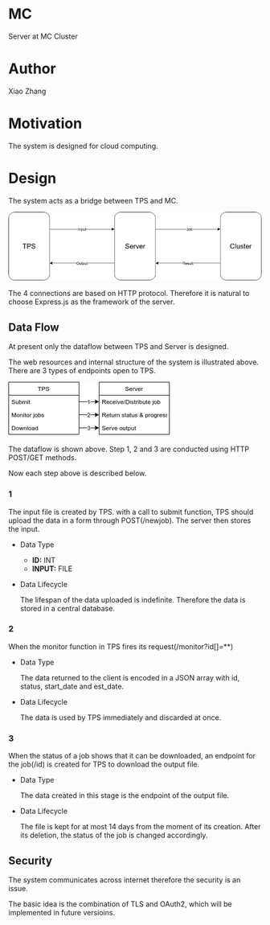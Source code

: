 # MC
Server at MC Cluster
# Author
Xiao Zhang
# Motivation
The system is designed for cloud computing.
# Design
The system acts as a bridge between TPS and MC.

![struc](doc/struc.png)

The 4 connections are based on HTTP protocol. Therefore it is natural to choose Express.js as the framework of the server.
## Data Flow
At present only the dataflow between TPS and Server is designed.

The web resources and internal structure of the system is illustrated above. There are 3 types of endpoints open to TPS.

![dataflow](doc/dataflow.png)

The dataflow is shown above. Step 1, 2 and 3 are conducted using HTTP POST/GET methods.

Now each step above is described below.
### 1
The input file is created by TPS. with a call to submit function, TPS should upload the data in a form through POST(/newjob). The server then stores the input.
- Data Type
  - **ID:** INT
  - **INPUT:** FILE
- Data Lifecycle

  The lifespan of the data uploaded is indefinite. Therefore the data is stored in a central database.
### 2
When the monitor function in TPS fires its request(/monitor?id[]=\*\*)

- Data Type

  The data returned to the client is encoded in a JSON array with id, status, start\_date and est\_date.
- Data Lifecycle

  The data is used by TPS immediately and discarded at once.
### 3
When the status of a job shows that it can be downloaded, an endpoint for the job(/id) is created for TPS to download the output file.
- Data Type

  The data created in this stage is the endpoint of the output file. 
- Data Lifecycle

  The file is kept for at most 14 days from the moment of its creation. After its deletion, the status of the job is changed accordingly.

## Security
The system communicates across internet therefore the security is an issue.

The basic idea is the combination of TLS and OAuth2, which will be implemented in future versioins.
